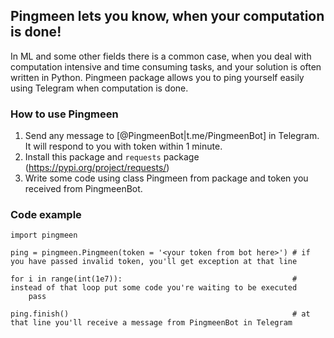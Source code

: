 ## Pingmeen lets you know, when your computation is done!

In ML and some other fields there is a common case, when you deal with computation intensive and time consuming tasks, and your solution is often written in Python. Pingmeen package allows you to ping yourself easily using Telegram when computation is done.

### How to use Pingmeen 
1. Send any message to [@PingmeenBot|t.me/PingmeenBot] in Telegram. It will respond to you with token within 1 minute.
2. Install this package and `requests` package (https://pypi.org/project/requests/)
3. Write some code using class Pingmeen from package and token you received from PingmeenBot.

### Code example
```
import pingmeen

ping = pingmeen.Pingmeen(token = '<your token from bot here>') # if you have passed invalid token, you'll get exception at that line

for i in range(int(1e7)):                                      # instead of that loop put some code you're waiting to be executed
    pass

ping.finish()                                                  # at that line you'll receive a message from PingmeenBot in Telegram
```